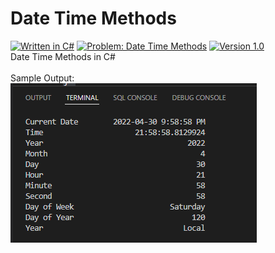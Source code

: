 # Date Time Methods
[![Written in C#](https://img.shields.io/badge/language-C%23-green)](#)
[![Problem: Date Time Methods](https://img.shields.io/badge/problem-Date%20Time%20Methods-important)](#)
[![Version 1.0](https://img.shields.io/badge/version-1.0-informational)](#)\
Date Time Methods in C#
\
\
Sample Output:\
[![Sample Output](/assets/images/c101datetimemethods.png)](#)
